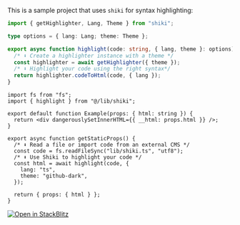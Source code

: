 This is a sample project that uses `shiki` for syntax highlighting:

```ts
import { getHighlighter, Lang, Theme } from "shiki";

type options = { lang: Lang; theme: Theme };

export async function highlight(code: string, { lang, theme }: options) {
  /* ⬇️ Create a highlighter instance with a theme */
  const highlighter = await getHighlighter({ theme });
  /* ⬇️ Highlight your code using the right syntax*/
  return highlighter.codeToHtml(code, { lang });
}
```

```tsx
import fs from "fs";
import { highlight } from "@/lib/shiki";

export default function Example(props: { html: string }) {
  return <div dangerouslySetInnerHTML={{ __html: props.html }} />;
}

export async function getStaticProps() {
  /* ⬇️ Read a file or import code from an external CMS */
  const code = fs.readFileSync("lib/shiki.ts", "utf8");
  /* ⬇️ Use Shiki to highlight your code */
  const html = await highlight(code, {
    lang: "ts",
    theme: "github-dark",
  });

  return { props: { html } };
}
```

[![Open in StackBlitz](https://developer.stackblitz.com/img/open_in_stackblitz.svg)](https://stackblitz.com/github/ekqt/mini-highlighter?file=pages/index.tsx)
